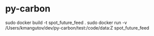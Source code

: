 # py-carbon



sudo docker build -t spot_future_feed .
sudo docker run -v /Users/kmangutov/dev/py-carbon/test:/code/data:Z spot_future_feed